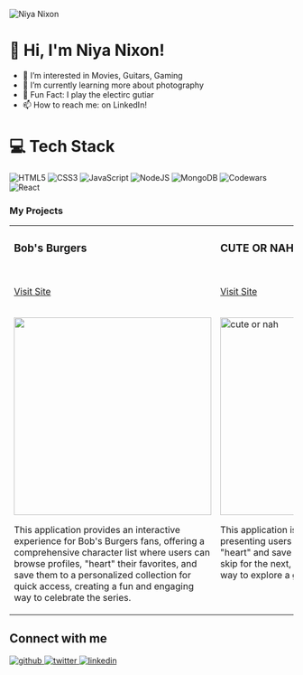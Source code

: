 
![Niya Nixon](https://github.com/user-attachments/assets/79b68e5e-0fe5-48df-85fd-fb88c1f41293)


# 👋 Hi, I'm Niya Nixon!
<ul>
  <li>👀 I’m interested in Movies, Guitars, Gaming</li>
  <li>🌱 I’m currently learning more about photography</li>
  <li>🎸 Fun Fact: I play the electirc gutiar</li>
  <li>📫 How to reach me: on LinkedIn!</li>
</ul>

# 💻 Tech Stack
<!-- Badges from https://github.com/Ileriayo/markdown-badges -->
![HTML5](https://img.shields.io/badge/html5-%23E34F26.svg?style=for-the-badge&logo=html5&logoColor=white)
![CSS3](https://img.shields.io/badge/css3-%231572B6.svg?style=for-the-badge&logo=css3&logoColor=white)
![JavaScript](https://img.shields.io/badge/javascript-%23323330.svg?style=for-the-badge&logo=javascript&logoColor=%23F7DF1E)
![NodeJS](https://img.shields.io/badge/node.js-6DA55F?style=for-the-badge&logo=node.js&logoColor=white)
![MongoDB](https://img.shields.io/badge/MongoDB-%234ea94b.svg?style=for-the-badge&logo=mongodb&logoColor=white)
![Codewars](https://img.shields.io/badge/Codewars-B1361E?style=for-the-badge&logo=codewars&logoColor=grey)
![React](https://img.shields.io/badge/react-%2320232a.svg?style=for-the-badge&logo=react&logoColor=%2361DAFB)

### My Projects 
<article>
      <div>
  <div>
<table>
  <tbody><tr>
    <td width="50%" valign="top">
      <h3><a></a>Bob's Burgers</h3> 
        <br>
        <p><a href="https://bobs-burger-site.onrender.com/" rel="nofollow">Visit Site</a></p>
        <br>
        <a href="https://bobs-burger-site.onrender.com/" rel="nofollow">
            <img width="350" src="https://github.com/user-attachments/assets/cb8ba1e8-b6ce-4ee6-a191-754a57380fb3" style="max-width:100%;">
        </a>
      <p>This application provides an interactive experience for Bob's Burgers fans, offering a comprehensive character list where users can browse profiles, "heart" their favorites, and save them to a personalized collection for quick access, creating a fun and engaging way to celebrate the series.</p>
    </td>
   <td width="50%" valign="top">
      <h3><a></a>CUTE OR NAH</h3> 
        <br>
        <p><a href="https://t3takedown.netlify.app/](https://cuteornah.onrender.com/" rel="nofollow">Visit Site</a></p>
        <br>
        <a href="https://t3takedown.netlify.app/](https://cuteornah.onrender.com/" rel="nofollow">
         <img width="350" alt="cute or nah" src="https://github.com/user-attachments/assets/6f1cd87d-7772-4a48-8002-903fe661dacd" style="max-width:100%";>
         </a>
     <p>This application is like Tinder for cats, presenting users with adorable cat photos to "heart" and save to a favorites collection or skip for the next, offering a fun and interactive way to explore a gallery of charming cats.</p>
    </td>
  </tr>
</tbody></table>
</article>
      </div>
  </div>


## Connect with me  

<a href="https://github.com/niyanixon/niyanixon" target="_blank">
<img src=https://img.shields.io/badge/github-%2324292e.svg?&style=for-the-badge&logo=github&logoColor=white alt=github style="margin-bottom: 5px;" />
</a>
<a href="https://x.com/NiyaBNixon" target="_blank">
<img src=https://img.shields.io/badge/twitter-%2300acee.svg?&style=for-the-badge&logo=twitter&logoColor=white alt=twitter style="margin-bottom: 5px;" />
</a>
<a href="https://www.linkedin.com/in/niya-nixon-446262223/" target="_blank">
<img src=https://img.shields.io/badge/linkedin-%231E77B5.svg?&style=for-the-badge&logo=linkedin&logoColor=white alt=linkedin style="margin-bottom: 5px;" />
</a>
